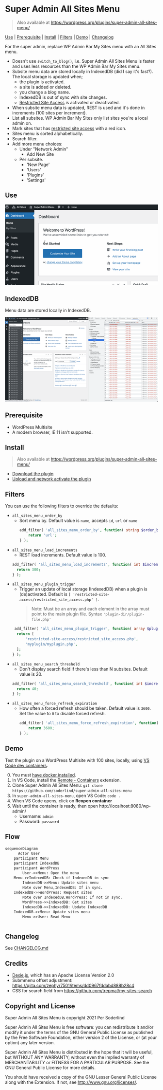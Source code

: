 # Super Admin All Sites Menu

> Also available at https://wordpress.org/plugins/super-admin-all-sites-menu/

[Use](#use) | [Prerequisite](#prerequisite) | [Install](#install) | [Filters](#filters) | [Demo](#demo) | [Changelog](CHANGELOG.md)

For the super admin, replace WP Admin Bar My Sites menu with an All Sites menu.

- Doesn't use `switch_to_blog()`, i.e. Super Admin All Sites Menu is faster and uses less resources than the WP Admin Bar My Sites menu.
- Subsite menu data are stored locally in IndexedDB (did I say it's fast?). The local storage is updated when;
  - the plugin is activated.
  - a site is added or deleted.
  - you change a blog name.
  - IndexedDB is out of sync with site changes.
  - [Restricted Site Access](https://github.com/10up/restricted-site-access) is activated or deactivated.
- When subsite menu data is updated, REST is used and it's done in increments (100 sites per increment).
- List all subsites. WP Admin Bar My Sites only list sites you're a local admin on.
- Mark sites that has [restricted site access](https://github.com/10up/restricted-site-access) with a red icon.
- Sites menu is sorted alphabetically.
- Search filter.
- Add more menu choices:
  - Under "Network Admin"
    - Add New Site
  - Per subsite.
    - 'New Page'
    - 'Users'
    - 'Plugins'
    - 'Settings'

## Use

<img src=".wordpress-org/screenshot-1.gif">

## IndexedDB

Menu data are stored locally in IndexedDB.

<img src=".wordpress-org/screenshot-2.png">

## Prerequisite

- WordPress Multisite
- A modern browser, IE 11 isn't supported.

## Install

> Also available at https://wordpress.org/plugins/super-admin-all-sites-menu/

- [Download the plugin](https://github.com/soderlind/super-admin-all-sites-menu/archive/refs/heads/main.zip)
- [Upload and network activate the plugin](https://wordpress.org/support/article/managing-plugins/#manual-upload-via-wordpress-admin)

## Filters

You can use the following filters to override the defaults:

- `all_sites_menu_order_by`
  - Sort menu by. Default value is `name`, accepts `id`, `url` or `name`
    ```php
    add_filter( 'all_sites_menu_order_by', function( string $order_by ) : string {
    	return 'url';
    } );
    ```
- `all_sites_menu_load_increments`
  - REST load increments. Default value is 100.
  ```php
  add_filter( 'all_sites_menu_load_increments', function( int $increments ) : int {
  	return 300;
  } );
  ```
- `all_sites_menu_plugin_trigger`
  - Trigger an update of local storage (IndexedDB) when a plugin is (de)activated. Default is `[ 'restricted-site-access/restricted_site_access.php' ]`.
    > Note: Must be an array and each element in the array must point to the main plugin file. Syntax `'plugin-dir/plugin-file.php'`
  ```php
   add_filter( 'all_sites_menu_plugin_trigger', function( array $plugins ) : array {
  	return [
  		'restricted-site-access/restricted_site_access.php',
  		'myplugin/myplugin.php',
  	];
  } );
  ```
- `all_sites_menu_search_threshold`
  - Don't display search field if there's less than N subsites. Default value is 20.
  ```php
  add_filter( 'all_sites_menu_search_threshold', function( int $increments ) : int {
  	return 40;
  } );
  ```
- `all_sites_menu_force_refresh_expiration`
  - How often a forced refresh should be taken. Default value is `3600`. Set the value to `0` to disable forced refresh.
    ```php
    add_filter( 'all_sites_menu_force_refresh_expiration', function( int $seconds ) : int {
    	return 3600;
    } );
    ```

## Demo

Test the plugin on a WordPress Multisite with 100 sites, locally, using [VS Code dev containers](https://code.visualstudio.com/docs/remote/containers).

0. You must [have docker installed](https://code.visualstudio.com/docs/remote/containers#_system-requirements).
1. In VS Code, install the [Remote - Containers](https://marketplace.visualstudio.com/items?itemName=ms-vscode-remote.remote-containers) extension.
1. Clone Super Admin All Sites Menu: `git clone https://github.com/soderlind/super-admin-all-sites-menu`
1. In `super-admin-all-sites-menu`, open VS Code: `code .`
1. When VS Code opens, click on **Reopen container**
1. Wait until the container is ready, then open http://localhost:8080/wp-admin/
   - Username: `admin`
   - Password: `password`

## Flow

```mermaid
sequenceDiagram
	  Actor User
    participant Menu
    participant IndexedDB
    participant WordPress
		User->>Menu: Open the menu
    Menu->>IndexedDB: Check if IndexedDB in sync
		IndexedDB->>Menu: Update sites menu
		Note over Menu,IndexedDB: If in sync.
    IndexedDB->>WordPress: Request sites
		Note over IndexedDB,WordPress: If not in sync.
		WordPress->>IndexedDB: Get sites
		IndexedDB->>IndexedDB: Update IndexedDB
    IndexedDB->>Menu: Update sites menu
		Menu->>User: Read Menu


```

## Changelog

See [CHANGELOG.md](CHANGELOG.md)

## Credits

- [Dexie.js](https://github.com/dfahlander/Dexie.js), which has an Apache License Version 2.0
- Submmenu offset adjustment: https://qiita.com/zephyr7501/items/dd0967fddabd888b28c4
- CSS for search field from https://github.com/trepmal/my-sites-search

## Copyright and License

Super Admin All Sites Menu is copyright 2021 Per Soderlind

Super Admin All Sites Menu is free software: you can redistribute it and/or modify it under the terms of the GNU General Public License as published by the Free Software Foundation, either version 2 of the License, or (at your option) any later version.

Super Admin All Sites Menu is distributed in the hope that it will be useful, but WITHOUT ANY WARRANTY; without even the implied warranty of MERCHANTABILITY or FITNESS FOR A PARTICULAR PURPOSE. See the GNU General Public License for more details.

You should have received a copy of the GNU Lesser General Public License along with the Extension. If not, see http://www.gnu.org/licenses/.

